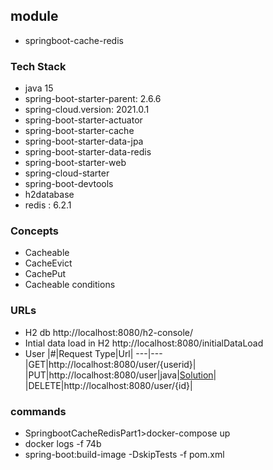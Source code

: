 ## module
- springboot-cache-redis

### Tech Stack
- java 15
- spring-boot-starter-parent: 2.6.6
- spring-cloud.version: 2021.0.1
- spring-boot-starter-actuator
- spring-boot-starter-cache
- spring-boot-starter-data-jpa
- spring-boot-starter-data-redis
- spring-boot-starter-web
- spring-cloud-starter
- spring-boot-devtools
- h2database
- redis : 6.2.1

### Concepts
- Cacheable
- CacheEvict
- CachePut
- Cacheable conditions

### URLs
- H2 db
  http://localhost:8080/h2-console/
- Intial data load in H2
  http://localhost:8080/initialDataLoad
- User
  |#|Request Type|Url|
  ---|---
  |GET|http://localhost:8080/user/{userid}|
  |PUT|http://localhost:8080/user|java|[Solution](./Algorithms/AddTwoNumbers.java)|
  |DELETE|http://localhost:8080/user/{id}|
### commands
- SpringbootCacheRedisPart1>docker-compose up
- docker logs -f 74b
- spring-boot:build-image -DskipTests -f pom.xml
